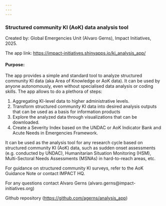 ```yaml
---
---
---
```


### Structured community KI (AoK) data analysis tool

Created by: Global Emergencies Unit (Alvaro Gerns), Impact Initiatives, 2025.

The app link: <https://impact-initiatives.shinyapps.io/ki_analysis_app/>

#### Purpose:

The app provides a simple and standard tool to analyze structured community KI data (aka Area of Knowledge or AoK data). It can be used by anyone autonomously, even without specialised data analysis or coding skills. The app allows to do a plethora of steps:

1.  Aggregating KI-level data to higher administrative levels.
2.  Transform structured community KI data into desired analysis outputs that can be used as a basis for information products
3.  Explore the analyzed data through visualizations that can be downloaded.
4.  Create a Severity Index based on the UNDAC or AoK Indicator Bank and Acute Needs in Emergencies Framework.

It can be used as the analysis tool for any research cycle based on structured community KI (AoK) data, such as sudden onset assessments (e.g. conducted by UNDAC), Humanitarian Situation Monitoring (HSM), Multi-Sectoral Needs Assessments (MSNAs) in hard-to-reach areas, etc.

For guidance on structured community KI surveys, refer to the AoK Guidance Note or contact IMPACT HQ.

For any questions contact Alvaro Gerns (alvaro.gerns\@impact-initiatives.org)

Github repository (<https://github.com/agerns/analysis_app>)
